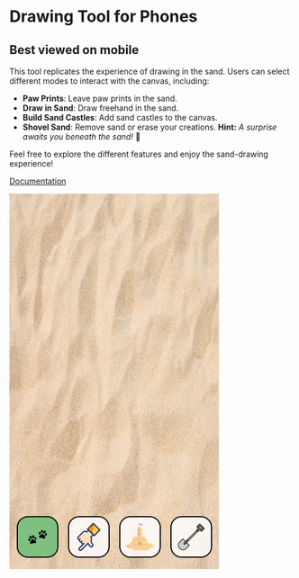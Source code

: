 # Drawing Tool for Phones

## Best viewed on mobile

This tool replicates the experience of drawing in the sand. Users can select different modes to interact with the canvas, including:

- **Paw Prints**: Leave paw prints in the sand.
- **Draw in Sand**: Draw freehand in the sand.
- **Build Sand Castles**: Add sand castles to the canvas.
- **Shovel Sand**: Remove sand or erase your creations.
  **Hint:** _A surprise awaits you beneath the sand!_ 👀

Feel free to explore the different features and enjoy the sand-drawing experience!

[Documentation](https://bevyip.notion.site/Week-4-18e5b3e7f9e7809aa8a2e26c89125629?pvs=4)

![Screenshot](img/screen-eg.png/)

